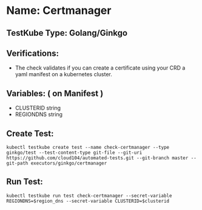 # Name: Certmanager

## TestKube Type: Golang/Ginkgo

## Verifications:

- The check validates if  you can create a certificate using your CRD a yaml manifest on a kubernetes cluster.

## Variables: ( on Manifest )

- CLUSTERID string
- REGIONDNS string

## Create Test:

```
kubectl testkube create test --name check-certmanager --type ginkgo/test --test-content-type git-file --git-uri https://github.com/cloud104/automated-tests.git --git-branch master --git-path executors/ginkgo/certmanager
```

## Run Test:

```
kubectl testkube run test check-certmanager --secret-variable REGIONDNS=$region_dns --secret-variable CLUSTERID=$clusterid
```
